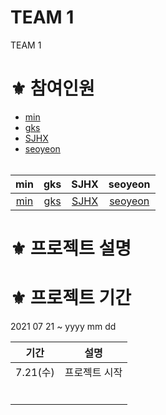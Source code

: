 TEAM 1
====
TEAM 1

# ⚜ 참여인원
- <a href="https://github.com/minusminu" target="_blank">min</a>
- <a href="https://github.com/gksrkgml" target="_blank">gks</a>
- <a href="https://github.com/SJHXjiah" target="_blank">SJHX</a>
- <a href="https://github.com/seoyeonnnnnnnnnn" target="_blank">seoyeon</a>
<br><br>

| min | gks | SJHX | seoyeon |
| :----: | :----: | :----: | :----: |
| [min](https://github.com/minusminu) | [gks](https://github.com/gksrkgml) | [SJHX](https://github.com/SJHXjiah) | [seoyeon](https://github.com/seoyeonnnnnnnnnn) |

# ⚜ 프로젝트 설명

# ⚜ 프로젝트 기간
2021 07 21 ~ yyyy mm dd

| 기간                | 설명                                                         |
| ------------------- | ------------------------------------------------------------ |
| 7.21(수)            | 프로젝트 시작                                                    |
|                     |                                                              |
|                     |                                                              |
|                     |                                                              |
|                     |                                                              |
|                     |                                                              |
|                     |                                                              |

<br><br>
